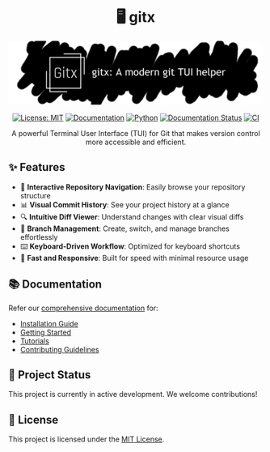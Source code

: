 <div align="center">

# 🖥️ gitx

![gitx banner placeholder](./docs/assets/images/gitx-banner.png)

[![License: MIT](https://img.shields.io/badge/License-MIT-blue.svg)](https://opensource.org/licenses/MIT) [![Documentation](https://img.shields.io/website?label=docs&style=flat&url=https%3A%2F%2Fgitxtui.github.io%2Fgitx%2F)](https://gitxtui.github.io/gitx/) [![Python](https://img.shields.io/badge/python-3.9%2B-blue)](https://www.python.org/) [![Documentation Status](https://github.com/gitxtui/gitx/actions/workflows/docs.yml/badge.svg)](https://github.com/gitxtui/gitx/actions/workflows/docs.yml) [![CI](https://github.com/gitxtui/gitx/actions/workflows/CI.yml/badge.svg)](https://github.com/gitxtui/gitx/actions/workflows/CI.yml)

A powerful Terminal User Interface (TUI) for Git that makes version control more accessible and efficient.

<!-- ![gitx demo placeholder](https://via.placeholder.com/800x400?text=gitx+Demo+Coming+Soon) -->

</div>

## ✨ Features

-   📂 **Interactive Repository Navigation**: Easily browse your repository structure
-   📊 **Visual Commit History**: See your project history at a glance
-   🔍 **Intuitive Diff Viewer**: Understand changes with clear visual diffs
-   🌿 **Branch Management**: Create, switch, and manage branches effortlessly
-   ⌨️ **Keyboard-Driven Workflow**: Optimized for keyboard shortcuts
-   🚀 **Fast and Responsive**: Built for speed with minimal resource usage

<!-- TODO: Add Quick Start Section once packaging is enabled -->

## 📚 Documentation

Refer our [comprehensive documentation](https://gitxtui.github.io/gitx/) for:

-   [Installation Guide](https://gitxtui.github.io/gitx/installation/)
-   [Getting Started](https://gitxtui.github.io/gitx/usage/getting-started/)
-   [Tutorials](https://gitxtui.github.io/gitx/tutorial/introduction/)
-   [Contributing Guidelines](https://gitxtui.github.io/gitx/contributing/guidelines/)

## 🧩 Project Status

This project is currently in active development. We welcome contributions!

## 📄 License

This project is licensed under the [MIT License](LICENSE).
